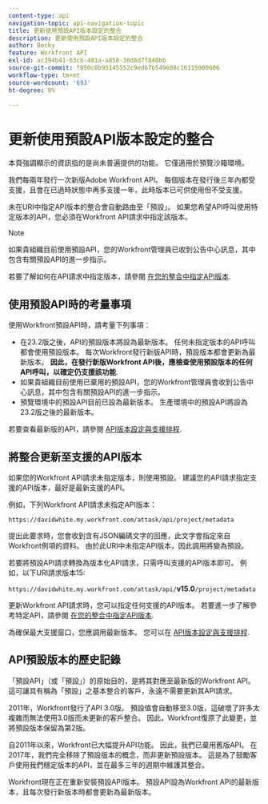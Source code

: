 ```yaml
---
content-type: api
navigation-topic: api-navigation-topic
title: 更新使用預設API版本設定的整合
description: 更新使用預設API版本設定的整合
author: Becky
feature: Workfront API
exl-id: ac394b41-63cb-481a-a858-30d8d7f840bb
source-git-commit: f050c8b95145552c9ed67b549608c16115000606
workflow-type: tm+mt
source-wordcount: '693'
ht-degree: 0%

---
```


# 更新使用預設API版本設定的整合

<!-- This article is going to need a complete revamp or to be removed-->

<span class="preview">本頁強調顯示的資訊指的是尚未普遍提供的功能。 它僅適用於預覽沙箱環境。</span>

我們每兩年發行一次新版Adobe Workfront API。 每個版本在發行後三年內都受支援，且會在已過時狀態中再多支援一年，此時版本已可供使用但不受支援。

未在URI中指定API版本的整合會自動路由至「預設」。 如果您希望API呼叫使用特定版本的API，您必須在Workfront API請求中指定該版本。

>[!NOTE]
>
>如果貴組織目前使用預設API，您的Workfront管理員已收到公告中心訊息，其中包含有關預設API的進一步指示。


<!--
Integrations that do not specify a version of the API in the URI are automatically routed to Default, which has been deprecated. In order for your Workfront integrations to be valid, you must specify a supported API version in your Workfront API requests.
-->

若要了解如何在API請求中指定版本，請參閱 [在您的整合中指定API版本](../../wf-api/api/specify-api-version-integrations.md).

## 使用預設API時的考量事項

使用Workfront預設API時，請考量下列事項：

* 在23.2版之後，API的預設版本將設為最新版本。 任何未指定版本的API呼叫都會使用預設版本。 每次Workfront發行新版API時，預設版本都會更新為最新版本。 **因此，在發行新版Workfront API後，應檢查使用預設版本的任何API呼叫，以確定仍支援該功能**.
* 如果貴組織目前使用已棄用的預設API，您的Workfront管理員會收到公告中心訊息，其中包含有關預設API的進一步指示。
* <span class="preview">預覽環境中的預設API目前已設為最新版本。 生產環境中的預設API將設為23.2版之後的最新版本。</span>

若要查看最新版的API，請參閱 [API版本設定與支援排程](../../wf-api/api/api-version-support-schedule.md).

<!--

## Deprecating Default

In an effort to improve the Workfront API, we are in the process of removing older API versions that have exceeded our support window of three years. One of these versions is Version 2, to which Default is mapped. This version was released in 2010, and much of the logic supported in the Attask/Workfront application at that time either no longer exists or has substantially changed.

We deprecated Default in July 2017, and we will no longer designate a specific version of the API to be the default version. Instead, all Workfront API requests must specify a specific API version.

>[!IMPORTANT]
>
> By July 1, 2018 all of your Workfront integrations that use Default must be updated to call a specific supported API version. After that date, all of your Workfront API requests used by integrations that do not specify a version will fail.

To learn about the Workfront deprecation cadence, see [API versioning and support schedule](../../wf-api/api/api-version-support-schedule.md).

-->

## 將整合更新至支援的API版本

如果您的Workfront API請求未指定版本，則使用預設。 建議您的API請求指定支援的API版本，最好是最新支援的API。

例如，下列Workfront API請求未指定API版本：

`https://davidwhite.my.workfront.com/attask/api/project/metadata`

提出此要求時，您會收到含有JSON編碼文字的回應，此文字會指定來自Workfront例項的資料。 由於此URI中未指定API版本，因此調用將變為預設。

若要將預設API請求轉換為版本化API請求，只需呼叫支援的API版本即可。 例如，以下URI請求版本15:

`https://davidwhite.my.workfront.com/attask/api/`**v15.0**`/project/metadata`

更新Workfront API請求時，您可以指定任何支援的API版本。 若要進一步了解參考特定API，請參閱 [在您的整合中指定API版本](../../wf-api/api/specify-api-version-integrations.md).

為確保最大支援窗口，您應調用最新版本。 您可以在 [API版本設定與支援排程](../../wf-api/api/api-version-support-schedule.md).

## API預設版本的歷史記錄

「預設API」（或「預設」）的原始目的，是將其對應至最新版的Workfront API。 這可讓具有稱為「預設」之基本整合的客戶，永遠不需要更新其API請求。

2011年，Workfront發行了API 3.0版。 預設值會自動移至3.0版，這破壞了許多太複雜而無法使用3.0版而未更新的客戶整合。 因此，Workfront復原了此變更，並將預設版本保留為第2版。

自2011年以來，Workfront已大幅提升API功能。 因此，我們已棄用舊版API。 在2017年，我們完全移除了預設版本的概念，而非更新預設版本。 這是為了鼓勵客戶使用我們穩定版本的API，並在最多三年的週期中維護其整合。

Workfront現在正在重新安裝預設API版本。 預設API設為Workfront API的最新版本，且每次發行新版本時都會更新為最新版本。

